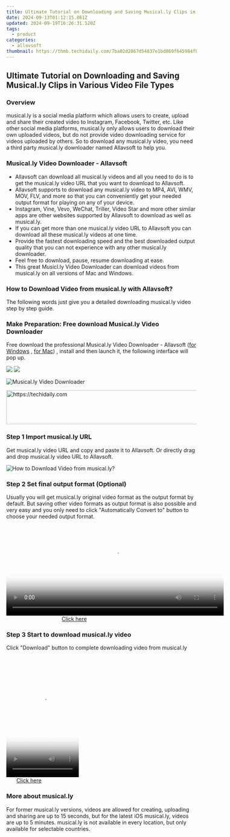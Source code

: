 ```yaml
---
title: Ultimate Tutorial on Downloading and Saving Musical.ly Clips in Various Video File Types
date: 2024-09-13T01:12:15.861Z
updated: 2024-09-19T16:26:31.520Z
tags:
  - product
categories:
  - allavsoft
thumbnail: https://thmb.techidaily.com/7ba02d2067d54837e1bd869f645984fb69141a6a34b2694ff1529f9b0220b04e.jpg
---
```


## Ultimate Tutorial on Downloading and Saving Musical.ly Clips in Various Video File Types

### Overview

musical.ly is a social media platform which allows users to create, upload and share their created video to Instagram, Facebook, Twitter, etc. Like other social media platforms, musical.ly only allows users to download their own uploaded videos, but do not provide video downloading service for videos uploaded by others. So to download any musical.ly video, you need a third party musical.ly downloader named Allavsoft to help you.

### Musical.ly Video Downloader - Allavsoft

* Allavsoft can download all musical.ly videos and all you need to do is to get the musical.ly video URL that you want to download to Allavsoft.
* Allavsoft supports to download any musical.ly video to MP4, AVI, WMV, MOV, FLV, and more so that you can conveniently get your needed output format for playing on any of your device.
* Instagram, Vine, Vevo, WeChat, Triller, Video Star and more other similar apps are other websites supported by Allavsoft to download as well as musical.ly.
* If you can get more than one musical.ly video URL to Allavsoft you can download all these musical.ly videos at one time.
* Provide the fastest downloading speed and the best downloaded output quality that you can not experience with any other musical.ly downloader.
* Feel free to download, pause, resume downloading at ease.
* This great Musicl.ly Video Downloader can download videos from musical.ly on all versions of Mac and Windows.

### How to Download Video from musical.ly with Allavsoft?

The following words just give you a detailed downloading musical.ly video step by step guide.

### Make Preparation: Free download Musical.ly Video Downloader

Free download the professional Musical.ly Video Downloader - Allavsoft ([for Windows](https://tools.techidaily.com/allavsoft/products/) , [for Mac](https://tools.techidaily.com/allavsoft/products/)) , install and then launch it, the following interface will pop up.

[![](https://www.allavsoft.com/how-to/../images/how-to/free-download-win.jpg)](https://tools.techidaily.com/allavsoft/products/) [![](https://www.allavsoft.com/how-to/../images/how-to/free-download-mac.jpg)](https://tools.techidaily.com/allavsoft/products/)

![Musical.ly Video Downloader](https://www.allavsoft.com/how-to/../images/allavsoft/screen-shot-600.jpg)

<!-- affiliate ads begin -->
<a href="https://aligracehair.sjv.io/c/5597632/1925549/19272" target="_top" id="1925549">
  <img src="//a.impactradius-go.com/display-ad/19272-1925549" border="0" alt="https://techidaily.com" width="728" height="90"/>
</a>
<img height="0" width="0" src="https://aligracehair.sjv.io/i/5597632/1925549/19272" style="position:absolute;visibility:hidden;" border="0" />
<!-- affiliate ads end -->

### Step 1 Import musical.ly URL

Get musical.ly video URL and copy and paste it to Allavsoft. Or directly drag and drop musical.ly video URL to Allavsoft.

![How to Download Video from musical.ly?](https://www.allavsoft.com/how-to/../images/how-to/download-rtmp-video/download-rtmp-video.jpg)

### Step 2 Set final output format (Optional)

Usually you will get musical.ly original video format as the output format by default. But saving other video formats as output format is also possible and very easy and you only need to click "Automatically Convert to" button to choose your needed output format.

<!-- affiliate ads begin -->
<span id="1982457">
					<video width="576" height="240" style="cursor:pointer"
           poster="//a.impactradius-go.com/display-clicktoplayimage/1982457.png"
           onclick="if(!this.playClicked){this.play();this.setAttribute('controls',true);this.playClicked=true;}">
	   <source src="//a.impactradius-go.com/display-ad/22993-1982457">
	   <img src="//a.impactradius-go.com/display-clicktoplayimage/1982457.png" style="border: none; height: 100%; width: 100%; object-fit: contain">
	</video>
	<div style="width:360px;text-align:center"><a href="javascript:window.open(decodeURIComponent('https%3A%2F%2Fhomestyler.sjv.io%2Fc%2F5597632%2F1982457%2F22993'), '_blank');void(0);">Click here</a></div>
</span>
<img height="0" width="0" src="https://imp.pxf.io/i/5597632/1982457/22993" style="position:absolute;visibility:hidden;" border="0" />
<!-- affiliate ads end -->

### Step 3 Start to download musical.ly video

Click "Download" button to complete downloading video from musical.ly

<!-- affiliate ads begin -->
<span id="1630055">
					<video width="192" height="320" style="cursor:pointer"
           poster="//a.impactradius-go.com/display-clicktoplayimage/1630055.png"
           onclick="if(!this.playClicked){this.play();this.setAttribute('controls',true);this.playClicked=true;}">
	   <source src="//a.impactradius-go.com/display-ad/18460-1630055">
	   <img src="//a.impactradius-go.com/display-clicktoplayimage/1630055.png" style="border: none; height: 100%; width: 100%; object-fit: contain">
	</video>
	<div style="width:120px;text-align:center"><a href="javascript:window.open(decodeURIComponent('https%3A%2F%2Fcaperobbin.sjv.io%2Fc%2F5597632%2F1630055%2F18460'), '_blank');void(0);">Click here</a></div>
</span>
<img height="0" width="0" src="https://imp.pxf.io/i/5597632/1630055/18460" style="position:absolute;visibility:hidden;" border="0" />
<!-- affiliate ads end -->

### More about musical.ly

For former musical.ly versions, videos are allowed for creating, uploading and sharing are up to 15 seconds, but for the latest iOS musical.ly, videos are up to 5 minutes. musical.ly is not available in every location, but only available for selectable countries.

<ins class="adsbygoogle"
     style="display:block"
     data-ad-format="autorelaxed"
     data-ad-client="ca-pub-7571918770474297"
     data-ad-slot="1223367746"></ins>

<ins class="adsbygoogle"
     style="display:block"
     data-ad-client="ca-pub-7571918770474297"
     data-ad-slot="8358498916"
     data-ad-format="auto"
     data-full-width-responsive="true"></ins>
